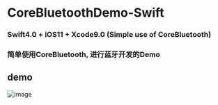# CoreBluetoothDemo-Swift

### Swift4.0 + iOS11 + Xcode9.0 (Simple use of CoreBluetooth)
### 简单使用CoreBluetooth, 进行蓝牙开发的Demo

## demo
![image](https://raw.githubusercontent.com/alexyubin/CoreBluetoothDemo-Swift/master/demo.gif)
